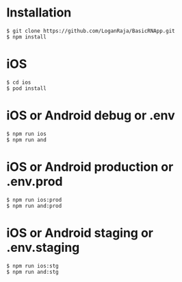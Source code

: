 # Installation

```
$ git clone https://github.com/LoganRaja/BasicRNApp.git
$ npm install
```

# iOS

```
$ cd ios
$ pod install
```

# iOS or Android debug or .env

```
$ npm run ios
$ npm run and
```

# iOS or Android production or .env.prod

```
$ npm run ios:prod
$ npm run and:prod
```

# iOS or Android staging or .env.staging

```
$ npm run ios:stg
$ npm run and:stg
```
